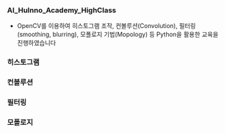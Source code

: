 ### AI_Hulnno_Academy_HighClass

 - OpenCV를 이용하여 히스토그램 조작, 컨볼루션(Convolution), 필터링(smoothing, blurring), 모폴로지 기법(Mopology) 등 Python을 활용한 교육을 진행하였습니다
 
 
### 히스토그램


### 컨볼루션


### 필터링


### 모폴로지
